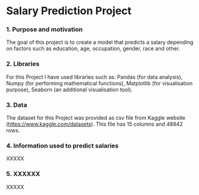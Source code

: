# Salary Prediction Project

### 1. Purpose and motivation

The goal of this project is to create a model that predicts a salary depending on factors such as education, age, occupation, gender, race and other.

### 2. Libraries

For this Project I have used libraries such as: Pandas (for data analysis), Numpy (for performing mathematical functions), Matplotlib (for visualisation purpose), Seaborn (an additional visualisation tool).

### 3. Data

The dataset for this Project was provided as csv file from Kaggle website (https://www.kaggle.com/datasets). This file has 15 columns and 48842 rows.

### 4. Information used to predict salaries

XXXXX

### 5. XXXXXX

XXXXX
